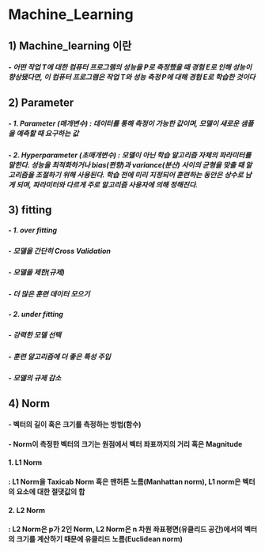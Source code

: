 # Machine_Learning


## 1) Machine_learning 이란
##### - 어떤 작업 T에 대한 컴퓨터 프로그램의 성능을 P로 측정했을 때 경험 E로 인해 성능이 향상됐다면, 이 컴퓨터 프로그램은 작업 T와 성능 측정 P에 대해 경험 E로 학습한 것이다

## 2) Parameter
##### - 1. Parameter (매개변수) : 데이터를 통해 측정이 가능한 값이며, 모델이 새로운 샘플을 예측할 때 요구하는 값
##### - 2. Hyperparameter (초매개변수) : 모델이 아닌 학습 알고리즘 자체의 파라미터를 말한다. 성능을 최적화하거나 bias(편향)과 variance(분산) 사이의 균형을 맞출 때 알고리즘을 조절하기 위해 사용된다. 학습 전에 미리 지정되어 훈련하는 동안은 상수로 남게 되며, 파라미터와 다르게 주로 알고리즘 사용자에 의해 정해진다.

## 3) fitting
##### - 1. over fitting
##### - 모델을 간단히 Cross Validation
##### - 모델을 제한(규제)
##### - 더 많은 훈련 데이터 모으기
##### - 2. under fitting
##### - 강력한 모델 선택
##### - 훈련 알고리즘에 더 좋은 특성 주입
##### - 모델의 규제 감소

## 4) Norm
#### - 벡터의 길이 혹은 크기를 측정하는 방법(함수)
#### - Norm이 측정한 벡터의 크기는 원점에서 벡터 좌표까지의 거리 혹은 Magnitude
#### 1. L1 Norm
#### : L1 Norm을 Taxicab Norm 혹은 맨허튼 노름(Manhattan norm), L1 norm은 벡터의 요소에 대한 절댓값의 합
#### 2. L2 Norm
#### : L2 Norm은 p가 2인 Norm, L2 Norm은 n 차원 좌표평면(유클리드 공간)에서의 벡터의 크기를 계산하기 때문에 유클리드 노름(Euclidean norm)


